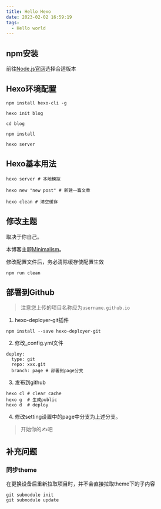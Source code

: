 ```yaml
---
title: Hello Hexo
date: 2023-02-02 16:59:19
tags:
  - Hello world
---
```


## npm安装

前往[Node.js官网](https://nodejs.org/en)选择合适版本

## Hexo环境配置

```shell
npm install hexo-cli -g

hexo init blog

cd blog

npm install

hexo server
```

## Hexo基本用法

```shell
hexo server # 本地模拟

hexo new "new post" # 新建一篇文章

hexo clean # 清空缓存
```

## 修改主题

取决于你自己。

本博客主题[Minimalism](https://minimalism.codeover.cn/docs/config/image)。

修改配置文件后，务必清除缓存使配置生效

```shell
npm run clean
```

## 部署到Github

> 注意您上传的项目名称应为`username.github.io`

1. hexo-deployer-git插件

```shell
npm install --save hexo-deployer-git
```

2. 修改_config.yml文件

```shell
deploy:
  type: git
  repo: xxx.git
  branch: page # 部署到page分支
```

3. 发布到github

```shell
hexo cl # clear cache
hexo g 	# 生成public
hexo d	# deploy
```

4. 修改setting设置中的page中分支为上述分支。

> 开始你的✍吧

## 补充问题

### 同步theme

在更换设备后重新拉取项目时，并不会直接拉取theme下的子内容

```shell
git submodule init
git submodule update
```

